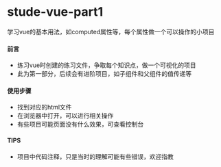 # stude-vue-part1
学习vue的基本用法，如computed属性等，每个属性做一个可以操作的小项目

#### 前言
   - 练习vue时创建的练习文件，争取每个知识点，做一个可视化的项目
   - 此为第一部分，后续会有进阶项目，如子组件和父组件的值传递等

#### 使用步骤
  - 找到对应的html文件
  - 在浏览器中打开，可以进行相关操作
  - 有些项目可能页面没有什么效果，可查看控制台

#### TIPS
- 项目中代码注释，只是当时的理解可能有些错误，欢迎指教
